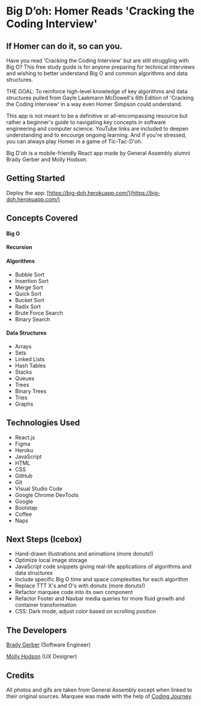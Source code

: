 # Big D’oh: Homer Reads 'Cracking the Coding Interview'

## If Homer can do it, so can you.

Have you read 'Cracking the Coding Interview' but are still struggling with Big O? This free study guide is for anyone preparing for technical interviews and wishing to better understand Big O and common algorithms and data structures.

THE GOAL: To reinforce high-level knowledge of key algorithms and data structures pulled from Gayle Laakmann McDowell's 6th Edition of 'Cracking the Coding Interview' in a way even Homer Simpson could understand.

This app is not meant to be a definitive or all-encompassing resource but rather a beginner's guide to navigating key concepts in software engineering and computer science. YouTube links are included to deepen understanding and to encourge ongoing learning. And if you're stressed, you can always play Homer in a game of Tic-Tac-D'oh.

Big D'oh is a mobile-friendly React app made by General Assembly alumni Brady Gerber and Molly Hodson.

## Getting Started

Deploy the app: [https://big-doh.herokuapp.com/](https://big-doh.herokuapp.com/)

## Concepts Covered

#### Big O

#### Recursion

#### Algorithms

- Bubble Sort
- Insertion Sort
- Merge Sort
- Quick Sort
- Bucket Sort
- Radix Sort
- Brute Force Search
- Binary Search

#### Data Structures

- Arrays
- Sets
- Linked Lists
- Hash Tables
- Stacks
- Queues
- Trees
- Binary Trees
- Tries
- Graphs

## Technologies Used

- React.js
- Figma
- Heroku
- JavaScript
- HTML
- CSS
- GitHub
- Git
- Visual Studio Code
- Google Chrome DevTools
- Google
- Bootstap
- Coffee
- Naps

## Next Steps (Icebox)

- Hand-drawn illustrations and animations (more donuts!)
- Optimize local image storage
- JavaScript code snippets giving real-life applications of algorithms and data structures
- Include specific Big O time and space complexities for each algorithm
- Replace TTT X's and O's with donuts (more donuts!)
- Refactor marquee code into its own component
- Refactor Footer and Navbar media queries for more fluid growth and container transformation
- CSS: Dark mode, adjust color based on scrolling position

## The Developers

[Brady Gerber](https://github.com/bg-write) (Software Engineer)

[Molly Hodson](https://www.mollyhodson.online/) (UX Designer)

## Credits

All photos and gifs are taken from General Assembly except when linked to their original sources. Marquee was made with the help of [Coding Journey](https://www.youtube.com/watch?v=sVZX0XvEBhk).
